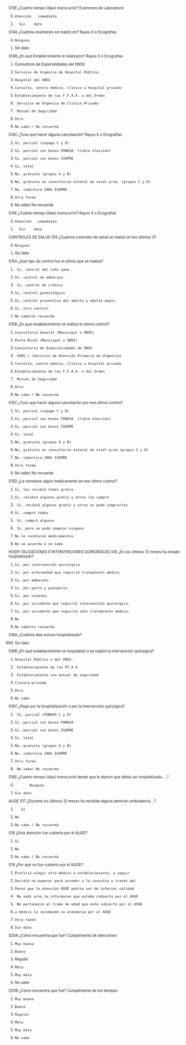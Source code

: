 <font size="1">


S13E
¿Cuánto tiempo (días) transcurrió? Exámenes de Laboratorio

0.     Atención   inmediata
999.       Sin    dato

S14A
¿Cuántos exámenes se realizó en? Rayos X o Ecografías

0.     Ninguno
99.   Sin  dato

S14B
¿En qué Establecimiento le realizaron? Rayos X o Ecografías

1.    Consultorio de Especialidades del SNSS
2.     Servicio de Urgencia de Hospital Público
3.     Hospital del SNSS
4.     Consulta, centro médico, clínica u hospital privado
5.     Establecimiento de las F.F.A.A. o del Orden
6.      Servicio de Urgencia de Clínica Privada
7.      Mutual de Seguridad
8.     Otro
9.     No sabe / No recuerda


S14C
¿Tuvo que hacer alguna cancelación? Rayos X o Ecografías

1.     Sí, parcial (copago C y D)
2.     Sí, parcial con bonos FONASA  (libre elección)
3.     Si, parcial con bonos ISAPRE
4.     Sí, total
5.     No, gratuito (grupos A y B)
6.     No, gratuito en consultorio estatal de nivel prim. (grupos C y D)
7.     No, cobertura 100% ISAPRE
8.     Otra forma
99.   No sabe/ No recuerda

S14E
¿Cuánto tiempo (días) transcurrió? Rayos X o Ecografías

0.     Atención   inmediata
999.       Sin    dato

CONTROLES DE
SALUD
S15
¿Cuántos controles de salud se realizó en los últimos 3?

0.     Ninguno
99.   Sin  dato

S15A
¿Qué tipo de control fue el último que se realizó?

1.      Sí, control del niño sano.
2.     Sí, control de embarazo.
3.      Sí, control de crónico
4.     Sí, control ginecológico
5.     Sí, control preventivo del adulto y adulto mayor.
6.     Sí, otro control.
9.     No sabe/no recuerda

S15B
¿En qué establecimiento se realizó el último control?

1.     Consultorio General (Municipal o SNSS)
2.     Posta Rural (Municipal o SNSS)
3.     Consultorio de Especialidades de SNSS
4.      SAPU ( (Servicio de Atención Primaria de Urgencia)
5.     Consulta, centro médico, clínica u hospital privado
6.     Establecimiento de las F.F.A.A. o del Orden
7.      Mutual de Seguridad
8.     Otro
9.     No sabe / No recuerda

S15C
¿Tuvo que hacer alguna cancelación por ese último control?

1.     Sí, parcial (copago C y D)
2.     Sí, parcial con bonos FONASA  (libre elección)
3.     Si, parcial con bonos ISAPRE
4.     Sí, total
5.     No, gratuito (grupos A y B)
6.     No, gratuito en consultorio estatal de nivel prim.(grupos C y D)
7.     No, cobertura 100% ISAPRE
8.     Otra forma
99.  No sabe/ No recuerda

S15D
¿Le recetaron algún medicamento en ese último control?

1.     Sí, los recibió todos gratis
2.     Sí, recibió algunos gratis y otros los compró
3.      Sí, recibió algunos gratis y otros no pudo comprarlos
4.     Sí, compró todos
5.      Sí, compró algunos
6.      Sí, pero no pudo comprar ninguno
7.     No le recetaron medicamentos
9.     No se acuerda o no sabe

HOSPI
TALIZACIONES E INTERVENCIONES  QUIRÚRGICAS
S16
¿En los últimos 12 meses ha estado hospitalizado?

1.     Sí, por intervención quirúrgica
2.     Sí, por enfermedad que requirió tratamiento médico
3.     Sí, por embarazo.
4.     Sí, por parto y puerperio.
5.     Sí, por cesárea.
6.     Sí, por accidente que requirió intervención quirúrgica.
7.     Sí, por accidente que requirió sólo tratamiento médico.
8.     No
9.     No sabe/no recuerda

S16A
¿Cuántos días estuvo  hospitalizado?

999. Sin dato

S16B
¿En qué establecimiento se hospitalizó o se realizó la intervención quirúrgica?

1.     Hospital Público o del SNSS.
2.      Establecimiento de las FF.A.A
3.      Establecimiento una mutual de seguridad
4.     Clínica privada
5.     Otro
9.     No sabe

S16C
¿Pagó por la hospitalización o por la intervención quirúrgica?

1.      Sí, parcial (FONASA C y D)
2.     Sí, parcial con bonos FONASA
3.     Si, parcial con bonos ISAPRE
4.     Sí, total
5.     No, gratuito (grupos A y B)
6.     No, cobertura 100% ISAPRE
7.     Otra forma
9.      No sabe/ No recuerda


S16E
¿Cuánto tiempo (días) transcurrió desde que le dijeron que debía ser hospitalizado.....?

0.            Ninguno
9999.     Sin dato

AUGE
S17
¿Durante los últimos 12 meses ha recibido alguna atención ambulatoria....?

1.        Sí
2.     No
9.     No sabe / No recuerda

S18
¿Esta atención fue cubierta por el AUGE?

1.     Sí
2.     No
9.     No sabe / No recuerda

S19
¿Por qué no fue cubierto por el AUGE?

1.     Prefirió elegir otro médico o establecimiento, o seguir
2.     Decidió no esperar para acceder a la consulta a través del
3.     Pensó que la atención AUGE podría ser de inferior calidad
4.      No sabí a/no le informaron que estaba cubierta por el AUGE
5.      No pertenezco al tramo de edad que está cubierto por el AUGE
6.     u médico le recomendó no atenderse por el AUGE
7.     Otra razón
9.     Sin dato

S20A
¿Cómo encuentra que fue? Cumplimiento de atenciones

1.     Muy buena
2.     Buena
3.    Regular
4.     Mala
5.     Muy mala
9.    No sabe

S20B
¿Cómo encuentra que fue? Cumplimiento de los tiempos

1.     Muy buena
2.     Buena
3.     Regular
4.     Mala
5.     Muy mala
9.     No sabe

</font>
